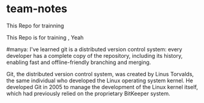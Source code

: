 # team-notes
This Repo for trainning

This Repo is for training , Yeah

#manya:
I've learned git is a distributed version control system: every developer has a complete copy of the repository, including its history, enabling fast and offline-friendly branching and merging.

Git, the distributed version control system, was created by Linus Torvalds, the same individual who developed the Linux operating system kernel. He developed Git in 2005 to manage the development of the Linux kernel itself, which had previously relied on the proprietary BitKeeper system.